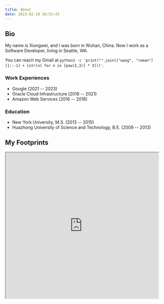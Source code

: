 ```yaml
---
title: About
date: 2023-02-19 16:52:43
---
```


## Bio

My name is Xiongwei, and I was born in Wuhan, China. Now I work as a Software Developer, living in Seattle, WA.

You can reach my Gmail at `python3 -c 'print("".join(["wang", "roman"][1::-1] + [str(n) for n in [pow(2,3)] * 3]))'`.

### Work Experiences
* Google (2021 -- 2023)
* Oracle Cloud Infrastructure (2018 -- 2021)
* Amazon Web Services (2016 -- 2018)

### Education
* New York University, M.S. (2013 -- 2015)
* Huazhong University of Science and Technology, B.E. (2009 -- 2013)

## My Footprints
<iframe src="https://www.google.com/maps/d/embed?mid=1DhfH5HWB91h5FKLdAux5sbCSWSRfP5E&ehbc=2E312F" width="100%" height="480"></iframe>

